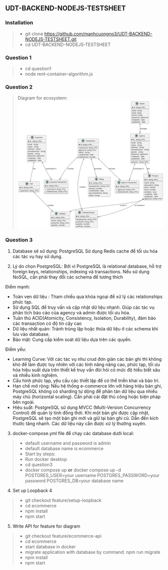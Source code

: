 ## UDT-BACKEND-NODEJS-TESTSHEET
### Installation
> - git clone https://github.com/manhcuongno3/UDT-BACKEND-NODEJS-TESTSHEET.git
> - cd UDT-BACKEND-NODEJS-TESTSHEET

### Question 1
> - cd question1
> - node rent-container-algorithm.js

### Question 2
> Diagram for ecosystem:
> ![Ecommerce Diagram](question2/ecommerce.diagram.png)

### Question 3

1. Database sẽ sử dụng: PostgreSQL
Sử dụng Redis cache để tối ưu hóa các tác vụ hay sử dụng.

2. Lý do chọn PostgreSQL: 
Bởi vì PostgreSQL là relational database, hỗ trợ foreign keys, relationships, indexing và transactions. Nếu sử dụng NoSQL, 
cần phải thay đổi các schema để tương thích

Điểm mạnh:
 - Toàn vẹn dữ liệu : Tham chiếu qua khóa ngoại để xử lý các relationships phức tạp.
 - Sử dụng SQL để truy vấn và cập nhật dữ liệu nhanh. Giúp các tác vụ phân tích báo cáo của agency và admin được tối ưu hóa.
 - Tuân thủ ACID(Atomicity, Consistency, Isolation, Durability), đảm bảo các transaction có độ tin cậy cao
 - Dữ liệu nhất quán: Tránh trùng lặp hoặc thừa dữ liệu ở các schema khi lưu vào database.
 - Bảo mật: Cung cấp kiểm soát dữ liệu dựa trên các quyền.

Điểm yếu: 
 - Learning Curve: Với các tác vụ như crud đơn giản các bản ghi thì không khó để làm được tuy nhiên với các tính năng nâng cao, phức tạp, tối ưu hóa 
 hiệu suất dựa trên thiết kế truy vấn đòi hỏi có mức độ hiểu biết sâu và nhiều kinh nghiệm.
 - Cấu hình phức tạp, yêu cầu các thiết lập để có thể triển khai và bảo trì.
 - Hạn chế mở rộng: Nếu hệ thống e-commerce lớn với hàng triệu bản ghi, PostgreSQL không có sharding tự dộng để phân tán dữ liệu qua nhiều máy 
 chủ (horizontal scaling). Cần phải cài đặt thủ công hoặc biện pháp bên ngoài.
 - Hiệu suất: PostgreSQL sử dụng MVCC (Multi-Version Concurrency Control) để quản lý tính đồng thời. Khi một bản ghi được cập nhật, PostgreSQL sẽ tạo
 một bản ghi mới và giữ lại bản ghi cũ. Dẫn đến kích thước tăng nhanh. Các dữ liệu này cần được xử lý thường xuyên.

3. docker-compose.yml file để chạy các database dưới local:
> - default username and password is admin
> - default database name is ecommerce
> - Start by steps:
> - Run docker desktop
> - cd question3
> - docker compose up __or__ docker compose up -d POSTGRES_USER=your username POSTGRES_PASSWORD=your password POSTGRES_DB=your database name

4. Set up Loopback 4
> - git checkout feature/setup-loopback
> - cd ecommerce
> - npm install
> - npm start

5. Write API for feature for diagram
> - git checkout feature/ecommerce-api
> - cd ecommerce
> - start database in docker
> - migrate application with database by command: npm run migrate
> - npm install
> - npm start 


